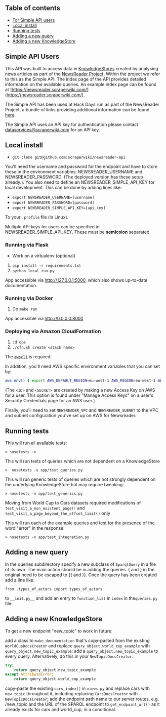 ## Table of contents

* [For Simple API users](#markdown-header-simple-api-users)
* [Local install](#markdown-header-local-install)
* [Running tests](#markdown-header-running-tests)
* [Adding a new query](#markdown-header-adding-a-new-query)
* [Adding a new KnowledgeStore](#markdown-header-adding-a-new-knowledgestore)

## Simple API Users

This API was built to access data in [KnowledgeStores](https://knowledgestore2.fbk.eu/) created by analysing
news articles as part of the [NewsReader Project](http://www.newsreader-project.eu/). Within the project we refer to this as the Simple API. The index page of the 
API provides detailed information on the available queries. An example index page can be found at [https://newsreader.scraperwiki.com/](https://newsreader.scraperwiki.com/).

The Simple API has been used at Hack Days run as part of the NewsReader Project, a bundle of links providing additional information can be found [here](http://tab.bz/ydtco/).

The Simple API uses an API key for authentication please contact dataservices@scraperwiki.com for an API key.

## Local install

* `git clone git@github.com:scraperwiki/newsreader-api`

You'll need the username and password for the endpoint and have to store
these in the environment variables: NEWSREADER_USERNAME and
NEWSREADER_PASSWORD. (The deployed version has these setup already.). You also
need to define an NEWSREADER_SIMPLE_API_KEY for local development.
This can be done by adding lines like:

* `export NEWSREADER_USERNAME=[username]`
* `export NEWSREADER_PASSWORD=[password]`
* `export NEWSREADER_SIMPLE_API_KEY=[api_key]`

To your `.profile` file (in Linux).

Multiple API keys for users can be specified in
NEWSREADER_SIMPLE_API_KEY. These must be **semicolon** separated.

### Running via Flask

* Work on a virtualenv (optional)
1. `pip install -r requirements.txt`
2. `python local_run.py`

App accessible via http://127.0.0.1:5000, which also shows up-to-date
documentation.

### Running via Docker

1. Do `make run`

App accessible via http://0.0.0.0:8000

### Deploying via Amazon CloudFormation

1. `cd ops`
2. `./cfn.sh create <stack name>`

The [`awscli`](https://aws.amazon.com/cli/) is required.

In addition, you'll need AWS specific environment variables that you
can set by:

```sh
aws-env() { export AWS_DEFAULT_REGION=eu-west-1 AWS_REGION=eu-west-1 AWS_ACCESS_KEY_ID=$1 AWS_SECRET_ACCESS_KEY=$2; clear; }; aws-env <ID> <SECRET>
```

(The `<ID>` and `<SECRET>` are created by making a new Access Key on AWS
for a user. This option is found under "Manage Access Keys" on a user's
Security Credentials page for an AWS user.)

Finally, you'll need to set `NEWSREADER_VPC` and `NEWSREADER_SUBNET` to
the VPC and subnet configuration you've set up on AWS for Newsreader.

## Running tests

This will run all available tests:

`> nosetests -v`

This will run tests of queries which are not dependent on a KnowledgeStore

`>  nosetests -v app/test_queries.py`

This will run generic tests of queries which are not strongly dependent on the underlying KnowledgeStore but may require tweaking:

`> nosetests -v app/test_generics.py`

Moving from World Cup to Cars datasets required modifications of `test_visit_a_non_existent_page()` and `test_visit_a_page_beyond_the_offset_limit()` only

This will run each of the example queries and test for the presence of the word "error" in the response:

`> nosetests -v app/test_integration.py`

## Adding a new query

In the queries subdirectory specify a new subclass of `SparqlQuery` in a file of its own.
The main action should be in adding the queries. { and } in the original need to be escaped to
{{ and }}. Once the query has been created add a line like:

`from .types_of_actors import types_of_actors`

to `__init.py__` and add an entry to `function_list` in `index` in the`queries.py` file.

## Adding a new KnowledgeStore

To get a new endpoint "new_topic" to work in future:

add a class to `make_documentation` that's copy-pasted from the existing `WorldCupDocsCreator` and replace `query_object.world_cup_example` with `query_object.new_topic_example`;
add a `query_object.new_topic_example` to every query. Alternatively, do this in your `NewTopicDocsCreator`:
```Python
try:
    return query_object.new_topic_example
except AttributeError:
    return query_object.world_cup_example
```
copy-paste the existing `cars_index()` in `views.py` and replace cars with `new_topic` throughout it, including replacing `CarsDocsCreator` with `NewTopicDocsCreator`;
add the endpoint path name to our server routes, e.g. /new_topic and the URL of the SPARQL endpoint to `get_endpoint_url()` as it already exists for cars and world_cup, in a conditional.
